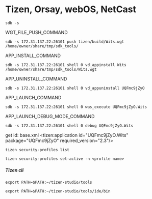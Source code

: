 # Tizen, Orsay, webOS, NetCast

```shell
sdb -s
```

WGT_FILE_PUSH_COMMAND
```shell
sdb -s 172.31.137.22:26101 push tizen/build/Wits.wgt /home/owner/share/tmp/sdk_tools/
```

APP_INSTALL_COMMAND
```shell
sdb -s 172.31.137.22:26101 shell 0 vd_appinstall Wits /home/owner/share/tmp/sdk_tools/Wits.wgt
```

APP_UNINSTALL_COMMAND
```shell
sdb -s 172.31.137.22:26101 shell 0 vd_appuninstall UQFmc9jZyO
```

APP_LAUNCH_COMMAND
```shell
sdb -s 172.31.137.22:26101 shell 0 was_execute UQFmc9jZyO.Wits
```

APP_LAUNCH_DEBUG_MODE_COMMAND
```shell
sdb -s 172.31.137.22:26101 shell 0 debug UQFmc9jZyO.Wits
```

get id: base.xml
<tizen:application id="UQFmc9jZyO.Wits" package="UQFmc9jZyO" required_version="2.3"/>

```shell
tizen security-profiles list
```

```shell
tizen security-profiles set-active -n <profile name>
```

##### Tizen cli
```shell
export PATH=$PATH:~/tizen-studio/tools
```
```shell
export PATH=$PATH:~/tizen-studio/tools/ide/bin
```
